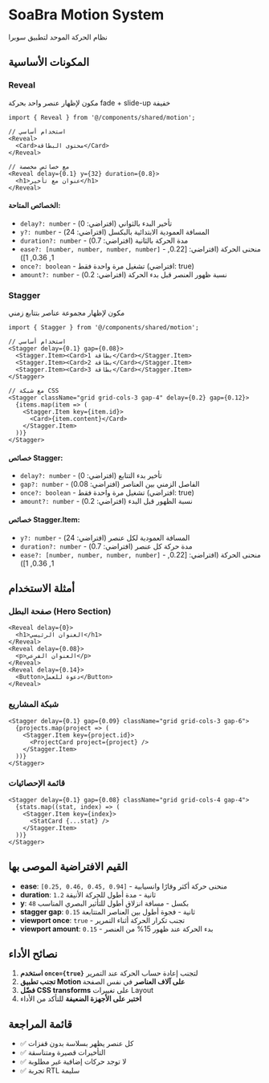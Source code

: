 # SoaBra Motion System
نظام الحركة الموحد لتطبيق سوبرا

## المكونات الأساسية

### Reveal
مكون لإظهار عنصر واحد بحركة fade + slide-up خفيفة

```tsx
import { Reveal } from '@/components/shared/motion';

// استخدام أساسي
<Reveal>
  <Card>محتوى البطاقة</Card>
</Reveal>

// مع خصائص مخصصة
<Reveal delay={0.1} y={32} duration={0.8}>
  <h1>عنوان مع تأخير</h1>
</Reveal>
```

#### الخصائص المتاحة:
- `delay?: number` - تأخير البدء بالثواني (افتراضي: 0)
- `y?: number` - المسافة العمودية الابتدائية بالبكسل (افتراضي: 24)
- `duration?: number` - مدة الحركة بالثانية (افتراضي: 0.7)
- `ease?: [number, number, number, number]` - منحنى الحركة (افتراضي: [0.22, 1, 0.36, 1])
- `once?: boolean` - تشغيل مرة واحدة فقط (افتراضي: true)
- `amount?: number` - نسبة ظهور العنصر قبل بدء الحركة (افتراضي: 0.2)

### Stagger
مكون لإظهار مجموعة عناصر بتتابع زمني

```tsx
import { Stagger } from '@/components/shared/motion';

// استخدام أساسي
<Stagger delay={0.1} gap={0.08}>
  <Stagger.Item><Card>بطاقة 1</Card></Stagger.Item>
  <Stagger.Item><Card>بطاقة 2</Card></Stagger.Item>
  <Stagger.Item><Card>بطاقة 3</Card></Stagger.Item>
</Stagger>

// مع شبكة CSS
<Stagger className="grid grid-cols-3 gap-4" delay={0.2} gap={0.12}>
  {items.map(item => (
    <Stagger.Item key={item.id}>
      <Card>{item.content}</Card>
    </Stagger.Item>
  ))}
</Stagger>
```

#### خصائص Stagger:
- `delay?: number` - تأخير بدء التتابع (افتراضي: 0)
- `gap?: number` - الفاصل الزمني بين العناصر (افتراضي: 0.08)
- `once?: boolean` - تشغيل مرة واحدة فقط (افتراضي: true)
- `amount?: number` - نسبة الظهور قبل البدء (افتراضي: 0.2)

#### خصائص Stagger.Item:
- `y?: number` - المسافة العمودية لكل عنصر (افتراضي: 24)
- `duration?: number` - مدة حركة كل عنصر (افتراضي: 0.7)
- `ease?: [number, number, number, number]` - منحنى الحركة (افتراضي: [0.22, 1, 0.36, 1])

## أمثلة الاستخدام

### صفحة البطل (Hero Section)
```tsx
<Reveal delay={0}>
  <h1>العنوان الرئيسي</h1>
</Reveal>
<Reveal delay={0.08}>
  <p>العنوان الفرعي</p>
</Reveal>
<Reveal delay={0.14}>
  <Button>دعوة للعمل</Button>
</Reveal>
```

### شبكة المشاريع
```tsx
<Stagger delay={0.1} gap={0.09} className="grid grid-cols-3 gap-6">
  {projects.map(project => (
    <Stagger.Item key={project.id}>
      <ProjectCard project={project} />
    </Stagger.Item>
  ))}
</Stagger>
```

### قائمة الإحصائيات
```tsx
<Stagger delay={0.1} gap={0.08} className="grid grid-cols-4 gap-4">
  {stats.map((stat, index) => (
    <Stagger.Item key={index}>
      <StatCard {...stat} />
    </Stagger.Item>
  ))}
</Stagger>
```

## القيم الافتراضية الموصى بها

- **ease**: `[0.25, 0.46, 0.45, 0.94]` - منحنى حركة أكثر وقارًا وانسيابية
- **duration**: `1.2` ثانية - مدة أطول للحركة الأنيقة
- **y**: `48` بكسل - مسافة انزلاق أطول للتأثير البصري المناسب
- **stagger gap**: `0.15` ثانية - فجوة أطول بين العناصر المتتابعة
- **viewport once**: `true` - تجنب تكرار الحركة أثناء التمرير
- **viewport amount**: `0.15` - بدء الحركة عند ظهور 15% من العنصر

## نصائح الأداء

1. **استخدم `once={true}`** لتجنب إعادة حساب الحركة عند التمرير
2. **تجنب تطبيق Motion على آلاف العناصر** في نفس الصفحة
3. **فضّل CSS transforms** على تغييرات Layout
4. **اختبر على الأجهزة الضعيفة** للتأكد من الأداء

## قائمة المراجعة

- ✅ كل عنصر يظهر بسلاسة بدون قفزات
- ✅ التأخيرات قصيرة ومتناسقة
- ✅ لا توجد حركات إضافية غير مطلوبة
- ✅ تجربة RTL سليمة